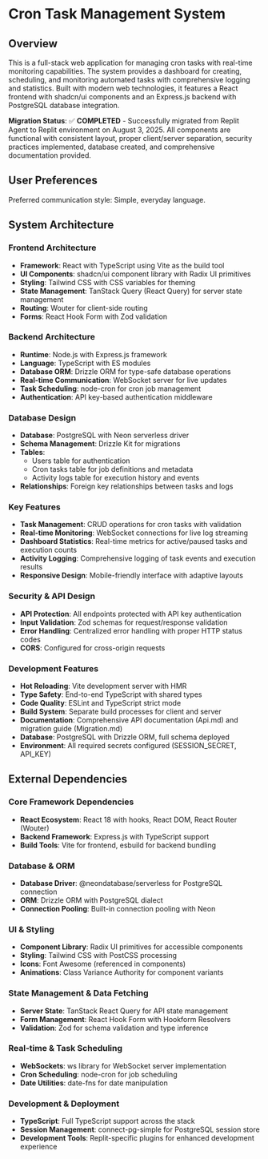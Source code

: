 # Cron Task Management System

## Overview

This is a full-stack web application for managing cron tasks with real-time monitoring capabilities. The system provides a dashboard for creating, scheduling, and monitoring automated tasks with comprehensive logging and statistics. Built with modern web technologies, it features a React frontend with shadcn/ui components and an Express.js backend with PostgreSQL database integration.

**Migration Status**: ✅ **COMPLETED** - Successfully migrated from Replit Agent to Replit environment on August 3, 2025. All components are functional with consistent layout, proper client/server separation, security practices implemented, database created, and comprehensive documentation provided.

## User Preferences

Preferred communication style: Simple, everyday language.

## System Architecture

### Frontend Architecture
- **Framework**: React with TypeScript using Vite as the build tool
- **UI Components**: shadcn/ui component library with Radix UI primitives
- **Styling**: Tailwind CSS with CSS variables for theming
- **State Management**: TanStack Query (React Query) for server state management
- **Routing**: Wouter for client-side routing
- **Forms**: React Hook Form with Zod validation

### Backend Architecture
- **Runtime**: Node.js with Express.js framework
- **Language**: TypeScript with ES modules
- **Database ORM**: Drizzle ORM for type-safe database operations
- **Real-time Communication**: WebSocket server for live updates
- **Task Scheduling**: node-cron for cron job management
- **Authentication**: API key-based authentication middleware

### Database Design
- **Database**: PostgreSQL with Neon serverless driver
- **Schema Management**: Drizzle Kit for migrations
- **Tables**: 
  - Users table for authentication
  - Cron tasks table for job definitions and metadata
  - Activity logs table for execution history and events
- **Relationships**: Foreign key relationships between tasks and logs

### Key Features
- **Task Management**: CRUD operations for cron tasks with validation
- **Real-time Monitoring**: WebSocket connections for live log streaming
- **Dashboard Statistics**: Real-time metrics for active/paused tasks and execution counts
- **Activity Logging**: Comprehensive logging of task events and execution results
- **Responsive Design**: Mobile-friendly interface with adaptive layouts

### Security & API Design
- **API Protection**: All endpoints protected with API key authentication
- **Input Validation**: Zod schemas for request/response validation
- **Error Handling**: Centralized error handling with proper HTTP status codes
- **CORS**: Configured for cross-origin requests

### Development Features
- **Hot Reloading**: Vite development server with HMR
- **Type Safety**: End-to-end TypeScript with shared types
- **Code Quality**: ESLint and TypeScript strict mode
- **Build System**: Separate build processes for client and server
- **Documentation**: Comprehensive API documentation (Api.md) and migration guide (Migration.md)
- **Database**: PostgreSQL with Drizzle ORM, full schema deployed
- **Environment**: All required secrets configured (SESSION_SECRET, API_KEY)

## External Dependencies

### Core Framework Dependencies
- **React Ecosystem**: React 18 with hooks, React DOM, React Router (Wouter)
- **Backend Framework**: Express.js with TypeScript support
- **Build Tools**: Vite for frontend, esbuild for backend bundling

### Database & ORM
- **Database Driver**: @neondatabase/serverless for PostgreSQL connection
- **ORM**: Drizzle ORM with PostgreSQL dialect
- **Connection Pooling**: Built-in connection pooling with Neon

### UI & Styling
- **Component Library**: Radix UI primitives for accessible components
- **Styling**: Tailwind CSS with PostCSS processing
- **Icons**: Font Awesome (referenced in components)
- **Animations**: Class Variance Authority for component variants

### State Management & Data Fetching
- **Server State**: TanStack React Query for API state management
- **Form Management**: React Hook Form with Hookform Resolvers
- **Validation**: Zod for schema validation and type inference

### Real-time & Task Scheduling
- **WebSockets**: ws library for WebSocket server implementation
- **Cron Scheduling**: node-cron for job scheduling
- **Date Utilities**: date-fns for date manipulation

### Development & Deployment
- **TypeScript**: Full TypeScript support across the stack
- **Session Management**: connect-pg-simple for PostgreSQL session store
- **Development Tools**: Replit-specific plugins for enhanced development experience